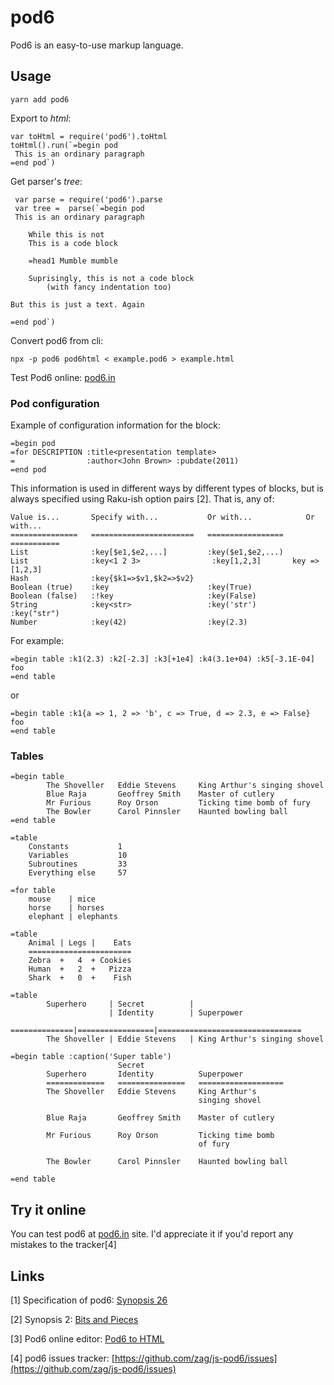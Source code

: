 # pod6

Pod6 is an easy-to-use markup language.

## Usage

```
yarn add pod6
```
Export to *html*:

```
var toHtml = require('pod6').toHtml
toHtml().run(`=begin pod
 This is an ordinary paragraph
=end pod`)
```

Get parser's *tree*:

```
 var parse = require('pod6').parse
 var tree =  parse(`=begin pod
 This is an ordinary paragraph

    While this is not
    This is a code block
    
    =head1 Mumble mumble
    
    Suprisingly, this is not a code block
        (with fancy indentation too)

But this is just a text. Again

=end pod`)
```

Convert pod6 from cli:

```
npx -p pod6 pod6html < example.pod6 > example.html
```

Test Pod6 online: [pod6.in](https://pod6.in)


### Pod configuration

Example of configuration information for the block:

```
=begin pod
=for DESCRIPTION :title<presentation template>
=                :author<John Brown> :pubdate(2011)
=end pod
```

This information is used in different ways by different types of blocks,
but is always specified using Raku-ish option pairs [2]. That is, any of:


```
Value is...       Specify with...           Or with...            Or with...
===============   =======================   =================   ===========
List              :key[$e1,$e2,...]         :key($e1,$e2,...)
List              :key<1 2 3>                :key[1,2,3]       key => [1,2,3]
Hash              :key{$k1=>$v1,$k2=>$v2}
Boolean (true)    :key                      :key(True)
Boolean (false)   :!key                     :key(False)
String            :key<str>                 :key('str')         :key("str")
Number            :key(42)                  :key(2.3) 
```

For example:

```
=begin table :k1(2.3) :k2[-2.3] :k3[+1e4] :k4(3.1e+04) :k5[-3.1E-04]
foo
=end table
```
or 

```
=begin table :k1{a => 1, 2 => 'b', c => True, d => 2.3, e => False}
foo
=end table
```

### Tables

```
=begin table
        The Shoveller   Eddie Stevens     King Arthur's singing shovel
        Blue Raja       Geoffrey Smith    Master of cutlery
        Mr Furious      Roy Orson         Ticking time bomb of fury
        The Bowler      Carol Pinnsler    Haunted bowling ball
=end table
```

```
=table
    Constants           1
    Variables           10
    Subroutines         33
    Everything else     57
```

```
=for table
    mouse    | mice
    horse    | horses
    elephant | elephants
```

```
=table
    Animal | Legs |    Eats
    =======================
    Zebra  +   4  + Cookies
    Human  +   2  +   Pizza
    Shark  +   0  +    Fish
```

```
=table
        Superhero     | Secret          |
                      | Identity        | Superpower
        ==============|=================|================================
        The Shoveller | Eddie Stevens   | King Arthur's singing shovel
```

```
=begin table :caption('Super table')
                        Secret
        Superhero       Identity          Superpower
        =============   ===============   ===================
        The Shoveller   Eddie Stevens     King Arthur's
                                          singing shovel

        Blue Raja       Geoffrey Smith    Master of cutlery

        Mr Furious      Roy Orson         Ticking time bomb
                                          of fury

        The Bowler      Carol Pinnsler    Haunted bowling ball

=end table
```

## Try it online

You can test pod6 at [pod6.in](https://pod6.in) site.
I'd appreciate it if you'd report any mistakes to the tracker[4]

## Links 

[1] Specification of pod6: [Synopsis 26](https://github.com/perl6/specs/blob/master/S26-documentation.pod) 

[2] Synopsis 2: [Bits and Pieces](https://github.com/Raku/old-design-docs/blob/master/S02-bits.pod)

[3] Pod6 online editor: [Pod6 to HTML](https://pod6.in)

[4] pod6 issues tracker: [https://github.com/zag/js-pod6/issues](https://github.com/zag/js-pod6/issues) 


```

```